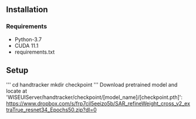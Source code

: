 ## Installation
### Requirements
- Python-3.7
- CUDA 11.1
- requirements.txt


## Setup
'''
cd handtracker
mkdir checkpoint
'''
Download pretrained model and locate at 
'WISEUIServer/handtracker/checkpoint/[model_name]/[checkpoint.pth]': https://www.dropbox.com/s/frp7cil5eeizo5b/SAR_refineWeight_cross_v2_extraTrue_resnet34_Epochs50.zip?dl=0